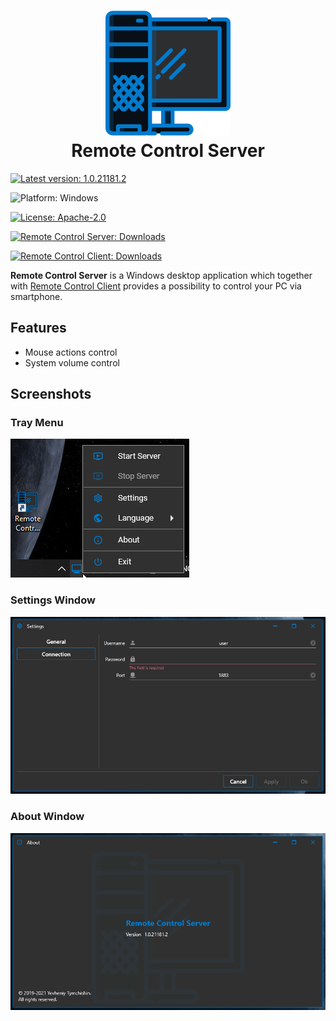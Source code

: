 <h1 align="center">
  <img src=".attachments/logo.png" alt="Remote Control Server" />
  <br>
  Remote Control Server
</h1>

[![Latest version: 1.0.21181.2](https://img.shields.io/badge/Latest_version-1.0.21181.2-007ACC)](https://github.com/Tum4ik/remote-control-server/releases/download/1.0.21181.2/RemoteControlServer-1.0.21181.2.exe)

![Platform: Windows](https://img.shields.io/badge/Platform-Windows-%23373737)

[![License: Apache-2.0](https://img.shields.io/badge/License-Apache--2.0-%23373737)](LICENSE)

[![Remote Control Server: Downloads](https://img.shields.io/badge/Remote_Control_Server-Downloads-007ACC)](https://github.com/Tum4ik/remote-control-server/releases)

[![Remote Control Client: Downloads](https://img.shields.io/badge/Remote_Control_Client-Downloads-007ACC)](https://github.com/Tum4ik/remote-control-client/releases)

**Remote Control Server** is a Windows desktop application which together with [Remote Control Client](https://github.com/Tum4ik/remote-control-client) provides a possibility to control your PC via smartphone.

## Features
* Mouse actions control
* System volume control

## Screenshots
### Tray Menu
![](.attachments/tray-menu.png)
### Settings Window
![](.attachments/settings-window.png)
### About Window
![](.attachments/about-window.png)
